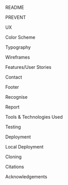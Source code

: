 README

PREVENT

UX

Color Scheme

Typography

Wireframes

Features/User Stories

Contact

Footer

Recognise

Report

Tools & Technologies Used

Testing

Deployment

Local Deployment

Cloning

Citations

Acknowledgements

